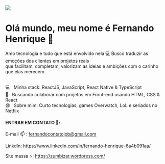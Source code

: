 

<!--
**zumbizar/zumbizar** is a ✨ _special_ ✨ repository because its `README.md` (this file) appears on your GitHub profile.

Here are some ideas to get you started:

- 🔭 I’m currently working on ...
- 🌱 I’m currently learning ...
- 👯 I’m looking to collaborate on ...
- 🤔 I’m looking for help with ...
- 💬 Ask me about ...
- 📫 How to reach me: ...
- 😄 Pronouns: ...
- ⚡ Fun fact: ...
-->
<img width="auto" src="https://github.com/tgmarinho/tgmarinho/blob/master/banner.png">


# Olá mundo, meu nome é Fernando Henrique 👋


  Amo tecnologia e tudo que está envolvido nela :computer:
  Busco traduzir as emoções dos clientes em projetos reais <br>
  que facilitam, completam, valorizam as ideias e 
  ambições com o carinho que elas merecem.
 
<br/> :computer: &nbsp; Minha stack: ReactJS, JavaScript, React Native & TypeScript
 <br/> :purple_heart: &nbsp; Buscando colaborar com projetos em Front-end usando HTML, CSS & React
<br/> 😄  &nbsp; Sobre mim: Curto tecnologias, games Overwatch, LoL e seriados no Netflix



   #### ENTRAR EM CONTATO 💬:

E-mail :mailbox: : fernandocontatojob@gmail.com

LinkdIn: https://www.linkedin.com/in/fernando-henrique-6a4b091aa/ 

Site massa :zap:: https://zumbizar.wordpress.com/ 
